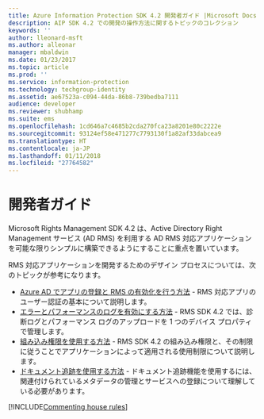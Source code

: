 ```yaml
---
title: Azure Information Protection SDK 4.2 開発者ガイド |Microsoft Docs
description: AIP SDK 4.2 での開発の操作方法に関するトピックのコレクション
keywords: ''
author: lleonard-msft
ms.author: alleonar
manager: mbaldwin
ms.date: 01/23/2017
ms.topic: article
ms.prod: ''
ms.service: information-protection
ms.technology: techgroup-identity
ms.assetid: ae67523a-c094-44da-86b8-739bedba7111
audience: developer
ms.reviewer: shubhamp
ms.suite: ems
ms.openlocfilehash: 1cd646a7c4685b2cda270fca23a8201e80c2222e
ms.sourcegitcommit: 93124ef58e471277c7793130f1a82af33dabcea9
ms.translationtype: HT
ms.contentlocale: ja-JP
ms.lasthandoff: 01/11/2018
ms.locfileid: "27764582"
---
```

# <a name="developer-guidance"></a>開発者ガイド
Microsoft Rights Management SDK 4.2 は、Active Directory Right Management サービス (AD RMS) を利用する AD RMS 対応アプリケーションを可能な限りシンプルに構築できるようにすることに重点を置いています。

RMS 対応アプリケーションを開発するためのデザイン プロセスについては、次のトピックが参考になります。

- [Azure AD でアプリの登録と RMS の有効化を行う方法](authentication-integration.md) - RMS 対応アプリのユーザー認証の基本について説明します。
- [エラーとパフォーマンスのログを有効にする方法](enabling-logging.md) - RMS SDK 4.2 では、診断ログとパフォーマンス ログのアップロードを 1 つのデバイス プロパティで管理します。
- [組み込み権限を使用する方法](built-in-rights-usage-restriction-reference.md) - RMS SDK 4.2 の組み込み権限と、その制限に従うことでアプリケーションによって適用される使用制限について説明します。
- [ドキュメント追跡を使用する方法](how-to-use-document-tracking.md) - ドキュメント追跡機能を使用するには、関連付けられているメタデータの管理とサービスへの登録について理解している必要があります。

[!INCLUDE[Commenting house rules](../includes/houserules.md)]